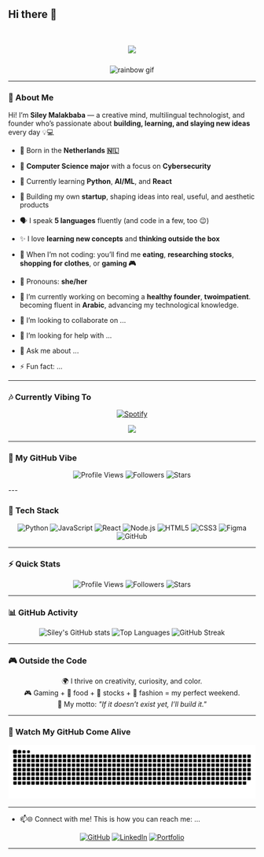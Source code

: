 ## Hi there 👋

<!-- Profile README for @okjustslay (Siley Malakbaba) -->
<h1 align="center">
  <img src="https://readme-typing-svg.herokuapp.com?size=35&duration=3000&color=F76EF1&center=true&vCenter=true&width=600&lines=Hey+there!+👋;I'm+Siley+Malakbaba!;Welcome+to+my+little+tech+universe+🌈" />
</h1>

<div align="center">
  <img src="https://media.giphy.com/media/l0MYEqEzwMWFCg8rm/giphy.gif" width="250px" alt="rainbow gif"/>
</div>

---
### 💫 About Me

Hi! I’m **Siley Malakbaba** — a creative mind, multilingual technologist, and founder who’s passionate about **building, learning, and slaying new ideas** every day 💡💻  

- 🏡 Born in the **Netherlands 🇳🇱**  
- 🧠 **Computer Science major** with a focus on **Cybersecurity**  
- 🌱 Currently learning **Python**, **AI/ML**, and **React**  
- 🚀 Building my own **startup**, shaping ideas into real, useful, and aesthetic products  
- 🗣️ I speak **5 languages** fluently (and code in a few, too 😉)  
- ✨ I love **learning new concepts** and **thinking outside the box**  
- 🍜 When I’m not coding: you’ll find me **eating**, **researching stocks**, **shopping for clothes**, or **gaming 🎮**  
- 🌸 Pronouns: **she/her**
- 🔭 I’m currently working on becoming a **healthy founder**, **twoimpatient**. becoming fluent in **Arabic**, advancing my technological knowledge.
- 👯 I’m looking to collaborate on ...
- 🤔 I’m looking for help with ...
- 💬 Ask me about ...

- ⚡ Fun fact: ...

---

### 🎶 Currently Vibing To
<div align="center">
  
[![Spotify](https://spotify-github-profile.kittinanx.com/api/spotify)](https://open.spotify.com/user/s.malakbaba?si=0b0dfaba0e054b3d)

<p align="center">
  <a href="https://github.com/kittinan/spotify-github-profile">
    <img src="https://spotify-github-profile.kittinanx.com/api/view?uid=s.malakbaba&cover_image=true&theme=default&show_offline=false&background_color=121212&interchange=false&profanity=false">
  </a>
</p>

</div>

---

### 💖 My GitHub Vibe
<div align="center">

![Profile Views](https://komarev.com/ghpvc/?username=okjustslay&color=ff69b4)
![Followers](https://img.shields.io/github/followers/okjustslay?label=Followers&color=ff69b4)
![Stars](https://img.shields.io/github/stars/okjustslay?label=Stars&color=ff69b4)

</div>
---

### 🧠 Tech Stack

<div align="center">

![Python](https://img.shields.io/badge/Python-FFD43B?style=for-the-badge&logo=python&logoColor=blue)
![JavaScript](https://img.shields.io/badge/JavaScript-F7DF1E?style=for-the-badge&logo=javascript&logoColor=black)
![React](https://img.shields.io/badge/React-61DBFB?style=for-the-badge&logo=react&logoColor=black)
![Node.js](https://img.shields.io/badge/Node.js-68A063?style=for-the-badge&logo=node-dot-js&logoColor=white)
![HTML5](https://img.shields.io/badge/HTML5-FF5733?style=for-the-badge&logo=html5&logoColor=white)
![CSS3](https://img.shields.io/badge/CSS3-2965F1?style=for-the-badge&logo=css3&logoColor=white)
![Figma](https://img.shields.io/badge/Figma-FF7262?style=for-the-badge&logo=figma&logoColor=white)
![GitHub](https://img.shields.io/badge/GitHub-181717?style=for-the-badge&logo=github)

</div>

---

### ⚡ Quick Stats

<div align="center">

![Profile Views](https://komarev.com/ghpvc/?username=okjustslay&color=ff69b4)
![Followers](https://img.shields.io/github/followers/okjustslay?label=Followers&color=ff69b4)
![Stars](https://img.shields.io/github/stars/okjustslay?label=Stars&color=ff69b4)

</div>

---

### 📊 GitHub Activity

<div align="center">

![Siley's GitHub stats](https://github-readme-stats.vercel.app/api?username=okjustslay&show_icons=true&theme=radical&hide_border=true)
![Top Languages](https://github-readme-stats.vercel.app/api/top-langs/?username=okjustslay&layout=compact&theme=radical&hide_border=true)
![GitHub Streak](https://github-readme-streak-stats.herokuapp.com/?user=okjustslay&theme=radical&hide_border=true)

</div>

---

### 🎮 Outside the Code

<div align="center">
  
🌍 I thrive on creativity, curiosity, and color.  
🎮 Gaming + 🍜 food + 💸 stocks + 👗 fashion = my perfect weekend.  
💭 My motto: *"If it doesn’t exist yet, I’ll build it."*

</div>

---

### 🐍 Watch My GitHub Come Alive

<div align="center">

![snake gif](https://github.com/Platane/snk/raw/output/github-contribution-grid-snake.svg)

</div>


---

- 📫🌐 Connect with me! This is how you can reach me: ...

<div align="center">

[![GitHub](https://img.shields.io/badge/GitHub-000?style=for-the-badge&logo=github)](https://github.com/okjustslay)
[![LinkedIn](https://img.shields.io/badge/LinkedIn-0077B5?style=for-the-badge&logo=linkedin&logoColor=white)](https://linkedin.com/in/sileymalakbaba)
[![Portfolio](https://img.shields.io/badge/Portfolio-F76EF1?style=for-the-badge&logo=sparkles&logoColor=white)](https://siley.co.uk)

</div>

---
